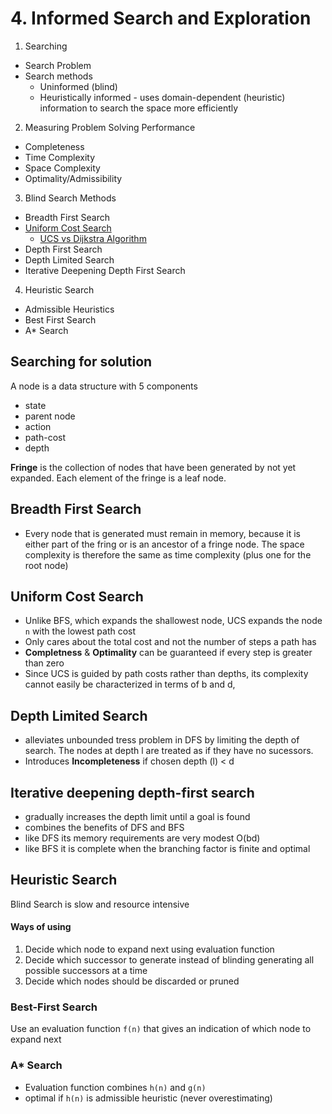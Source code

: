 # 4. Informed Search and Exploration

1. Searching
  - Search Problem
  - Search methods
    - Uninformed (blind)
    - Heuristically informed - uses domain-dependent (heuristic) information to search the space more efficiently
2. Measuring Problem Solving Performance
  - Completeness
  - Time Complexity
  - Space Complexity
  - Optimality/Admissibility
3. Blind Search Methods
  - Breadth First Search
  - [Uniform Cost Search](https://www.youtube.com/watch?v=dRMvK76xQJI)
    - [UCS vs Dijkstra Algorithm](https://stackoverflow.com/a/39396812)
  - Depth First Search
  - Depth Limited Search
  - Iterative Deepening Depth First Search
4. Heuristic Search
  - Admissible Heuristics
  - Best First Search
  - A* Search

## Searching for solution

A node is a data structure with 5 components
- state
- parent node
- action
- path-cost
- depth

**Fringe** is the collection of nodes that have been generated by not yet expanded. Each element of the fringe is a leaf node.

## Breadth First Search

- Every node that is generated must remain in memory, because it is either part of the fring or is an ancestor of a fringe node. The space complexity is therefore the same as time complexity (plus one for the root node)

## Uniform Cost Search

- Unlike BFS, which expands the shallowest node, UCS expands the node `n` with the lowest path cost
- Only cares about the total cost and not the number of steps a path has
- **Completness** & **Optimality** can be guaranteed if every step is greater than zero
- Since UCS is guided by path costs rather than depths, its complexity cannot easily be characterized in terms of b and d,

## Depth Limited Search

- alleviates unbounded tress problem in DFS by limiting the depth of search. The nodes at depth l are treated as if they have no sucessors.
- Introduces **Incompleteness** if chosen depth (l) < d

## Iterative deepening depth-first search

- gradually increases the depth limit until a goal is found
- combines the benefits of DFS and BFS
- like DFS its memory requirements are very modest O(bd)
- like BFS it is complete when the branching factor is finite and optimal

## Heuristic Search

Blind Search is slow and resource intensive

#### Ways of using 
1. Decide which node to expand next using evaluation function
2. Decide which successor to generate instead of blinding generating all possible successors at a time
3. Decide which nodes should be discarded or pruned

### Best-First Search

Use an evaluation function `f(n)` that gives an indication of which node to expand next 

### A* Search
- Evaluation function combines `h(n)` and `g(n)`
- optimal if `h(n)` is admissible heuristic (never overestimating)
